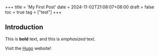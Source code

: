 +++
title = 'My First Post'
date = 2024-11-02T21:08:07+08:00
draft = false
toc = true
tag = ["test"]
+++
## Introduction

This is **bold** text, and this is *emphasized* text.

Visit the [Hugo](https://gohugo.io) website!